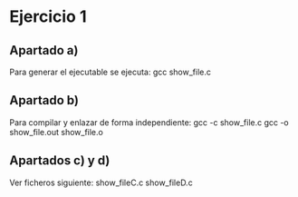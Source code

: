 # Ejercicio 1
## Apartado a)
Para generar el ejecutable se ejecuta:
		gcc show_file.c
## Apartado b)
Para compilar y enlazar de forma independiente:
		gcc -c show_file.c
		gcc -o show_file.out show_file.o
## Apartados c) y d)
Ver ficheros siguiente:
		show_fileC.c
		show_fileD.c
